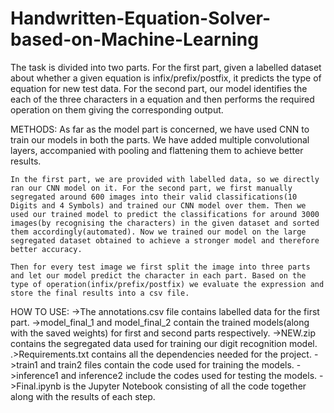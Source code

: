 # Handwritten-Equation-Solver-based-on-Machine-Learning

The task is divided into two parts. For the first part, given a labelled dataset about whether a given equation is infix/prefix/postfix, it predicts the type of equation for new test data. For the second part, our model identifies the each of the three characters in a equation and then performs the required operation on them giving the corresponding output. 

METHODS:
	As far as the model part is concerned, we have used CNN to train our models in both the parts. We have added multiple convolutional layers, accompanied with pooling and flattening them to achieve better results.

	In the first part, we are provided with labelled data, so we directly ran our CNN model on it. For the second part, we first manually segregated around 600 images into their valid classifications(10 Digits and 4 Symbols) and trained our CNN model over them. Then we used our trained model to predict the classifications for around 3000 images(by recognising the characters) in the given dataset and sorted them accordingly(automated). Now we trained our model on the large segregated dataset obtained to achieve a stronger model and therefore better accuracy.

	Then for every test image we first split the image into three parts and let our model predict the character in each part. Based on the type of operation(infix/prefix/postfix) we evaluate the expression and store the final results into a csv file.

HOW TO USE:
->The annotations.csv file contains labelled data for the first part.
->model_final_1 and model_final_2 contain the trained models(along with the saved weights) for first and second parts respectively.
->NEW.zip contains the segregated data used for training our digit recognition model.
.>Requirements.txt contains all the dependencies needed for the project.
->train1 and train2 files contain the code used for training the models.
->inference1 and inference2 include the codes used for testing the models.
->Final.ipynb is the Jupyter Notebook consisting of all the code together along with the results of each step.
